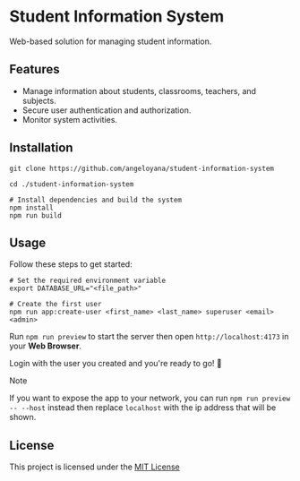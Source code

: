 # Student Information System

Web-based solution for managing student information.

## Features

- Manage information about students, classrooms, teachers, and subjects.
- Secure user authentication and authorization.
- Monitor system activities.

## Installation

```
git clone https://github.com/angeloyana/student-information-system

cd ./student-information-system

# Install dependencies and build the system
npm install
npm run build
```

## Usage

Follow these steps to get started:

```
# Set the required environment variable
export DATABASE_URL="<file_path>"

# Create the first user
npm run app:create-user <first_name> <last_name> superuser <email> <admin>
```

Run `npm run preview` to start the server then open `http://localhost:4173`
in your **Web Browser**.

Login with the user you created and you're ready to go! 🎉

> [!NOTE]
> If you want to expose the app to your network, you can run
> `npm run preview -- --host` instead then replace `localhost` with the ip
> address that will be shown.

## License

This project is licensed under the [MIT License](./LICENSE)
